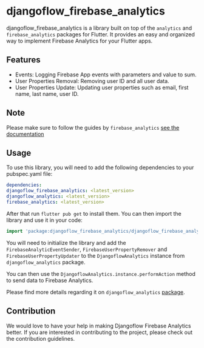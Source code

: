 # djangoflow_firebase_analytics

djangoflow_firebase_analytics is a library built on top of the `analytics` and `firebase_analytics` packages for Flutter. It provides an easy and organized way to implement Firebase Analytics for your Flutter apps.

## Features

- Events: Logging Firebase App events with parameters and value to sum.
- User Properties Removal: Removing user ID and all user data.
- User Properties Update: Updating user properties such as email, first name, last name, user ID.

## Note

Please make sure to follow the guides by `firebase_analytics` [see the documentation](https://firebase.flutter.dev/docs/messaging/overview)

## Usage

To use this library, you will need to add the following dependencies to your pubspec.yaml file:

```yaml
dependencies:
djangoflow_firebase_analytics: <latest_version>
djangoflow_analytics: <latest_version>
firebase_analytics: <latest_version>
```

After that run `flutter pub get` to install them.
You can then import the library and use it in your code:

```dart
import 'package:djangoflow_firebase_analytics/djangoflow_firebase_analytics.dart';
```

You will need to initialize the library and add the `FirebaseAnalyticEventSender`, `FirebaseUserPropertyRemover` and `FirebaseUserPropertyUpdater` to the `DjangoflowAnalytics` instance from `djangoflow_analytics` package.

You can then use the `DjangoflowAnalytics.instance.performAction` method to send data to Firebase Analytics.

Please find more details regarding it on `djangoflow_analytics` [package](https://pub.dev/packages/djangoflow_analytics).

## Contribution

We would love to have your help in making Djangoflow Firebase Analytics better. If you are interested in contributing to the project, please check out the contribution guidelines.
